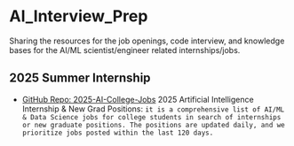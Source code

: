 # AI_Interview_Prep
Sharing the resources for the job openings, code interview, and knowledge bases for the AI/ML scientist/engineer related internships/jobs. 

## 2025 Summer Internship
- [GitHub Repo: 2025-AI-College-Jobs](https://github.com/speedyapply/2025-AI-College-Jobs?tab=readme-ov-file)
  2025 Artificial Intelligence Internship & New Grad Positions:
  ```it is a comprehensive list of AI/ML & Data Science jobs for college students in search of internships or new graduate positions. The positions are updated daily, and we prioritize jobs posted within the last 120 days.```
